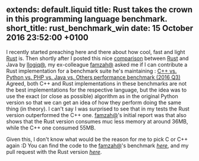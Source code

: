 extends: default.liquid 
title: Rust takes the crown in this programming language benchmark.
short_title: rust_benchmark_win
date: 15 October 2016 23:52:00 +0100
---

I recently started preaching here and there about how cool, fast and light [Rust][1] is.
Then shortly after I posted this nice [comparison][2] between [Rust][1] and Java by [llogiq@][2],
my ex-colleague [famzah@][5] asked me if I can contribute a Rust implementation for a benchmark suite
 he's maintaining : [C++ vs. Python vs. PHP vs. Java vs. Others performance benchmark (2016 Q3)][4]
Agreed, both C++ and Rust implementations in these benchmarks are not the best implementations
for the respective language, but the idea was to use the exact (or close as possible) algorithm
as in the original Python version so that we can get an idea of how they perform doing the same thing (in theory).
I can't say I was surprised to see that in my tests the Rust version outperformed the C++ one.
[famzah@][5]'s initial report was that also shows that the Rust version consumes muc less memory
at around 36MB, while the C++ one consumed 55MB.

Given this, I don't know what would be the reason for me to pick C or C++ again :D
You can find the code to the [famzah@][5]'s benchmark *[here][6]*, and my pull request with the Rust version *[here][7]*.

[1]: http://www.rust-lang.org
[2]: https://llogiq.github.io/2016/02/28/java-rust.html
[3]: https://llogiq.github.io
[4]: https://blog.famzah.net/2016/09/10/cpp-vs-python-vs-php-vs-java-vs-others-performance-benchmark-2016-q3/
[5]: https://blog.famzah.net
[6]: https://github.com/famzah/langs-performance
[7]: https://github.com/famzah/langs-performance/pull/5/files
